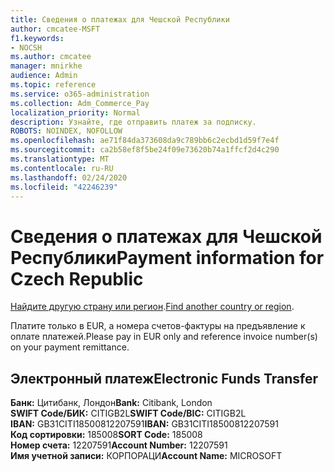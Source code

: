```yaml
---
title: Сведения о платежах для Чешской Республики
author: cmcatee-MSFT
f1.keywords:
- NOCSH
ms.author: cmcatee
manager: mnirkhe
audience: Admin
ms.topic: reference
ms.service: o365-administration
ms.collection: Adm_Commerce_Pay
localization_priority: Normal
description: Узнайте, где отправить платеж за подписку.
ROBOTS: NOINDEX, NOFOLLOW
ms.openlocfilehash: ae71f84da373608da9c789bb6c2ecbd1d59f7e4f
ms.sourcegitcommit: ca2b58ef8f5be24f09e73620b74a1ffcf2d4c290
ms.translationtype: MT
ms.contentlocale: ru-RU
ms.lasthandoff: 02/24/2020
ms.locfileid: "42246239"
---
```

# <a name="payment-information-for-czech-republic"></a><span data-ttu-id="34710-103">Сведения о платежах для Чешской Республики</span><span class="sxs-lookup"><span data-stu-id="34710-103">Payment information for Czech Republic</span></span>

<span data-ttu-id="34710-104">[Найдите другую страну или регион](../billing-and-payments/pay-for-your-subscription.md).</span><span class="sxs-lookup"><span data-stu-id="34710-104">[Find another country or region](../billing-and-payments/pay-for-your-subscription.md).</span></span>

<span data-ttu-id="34710-105">Платите только в EUR, а номера счетов-фактуры на предъявление к оплате платежей.</span><span class="sxs-lookup"><span data-stu-id="34710-105">Please pay in EUR only and reference invoice number(s) on your payment remittance.</span></span>

## <a name="electronic-funds-transfer"></a><span data-ttu-id="34710-106">Электронный платеж</span><span class="sxs-lookup"><span data-stu-id="34710-106">Electronic Funds Transfer</span></span>

<span data-ttu-id="34710-107">**Банк:** Цитибанк, Лондон</span><span class="sxs-lookup"><span data-stu-id="34710-107">**Bank:** Citibank, London</span></span>  
<span data-ttu-id="34710-108">**SWIFT Code/БИК:** CITIGB2L</span><span class="sxs-lookup"><span data-stu-id="34710-108">**SWIFT Code/BIC:** CITIGB2L</span></span>  
<span data-ttu-id="34710-109">**IBAN:** GB31CITI18500812207591</span><span class="sxs-lookup"><span data-stu-id="34710-109">**IBAN:** GB31CITI18500812207591</span></span>  
<span data-ttu-id="34710-110">**Код сортировки:** 185008</span><span class="sxs-lookup"><span data-stu-id="34710-110">**SORT Code:** 185008</span></span>  
<span data-ttu-id="34710-111">**Номер счета:** 12207591</span><span class="sxs-lookup"><span data-stu-id="34710-111">**Account Number:** 12207591</span></span>  
<span data-ttu-id="34710-112">**Имя учетной записи:** КОРПОРАЦИ</span><span class="sxs-lookup"><span data-stu-id="34710-112">**Account Name:** MICROSOFT</span></span>  